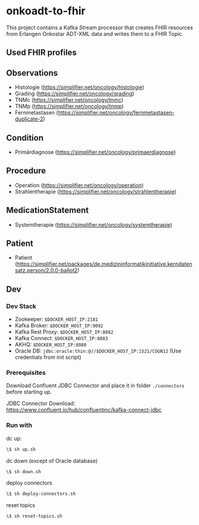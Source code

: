 # onkoadt-to-fhir

This project contains a Kafka Stream processor that creates FHIR resources from Erlangen Onkostar ADT-XML data and writes them to a FHIR Topic.

## Used FHIR profiles

## Observations

* Histologie (<https://simplifier.net/oncology/histologie>)
* Grading (<https://simplifier.net/oncology/grading>)
* TNMc (<https://simplifier.net/oncology/tnmc>)
* TNMp (<https://simplifier.net/oncology/tnmp>)
* Fernmetastasen (<https://simplifier.net/oncology/fernmetastasen-duplicate-2>)

## Condition

* Primärdiagnose (<https://simplifier.net/oncology/primaerdiagnose>)

## Procedure

* Operation (<https://simplifier.net/oncology/operation>)
* Strahlentherapie (<https://simplifier.net/oncology/strahlentherapie>)

## MedicationStatement

* Systemtherapie (<https://simplifier.net/oncology/systemtherapie>)

## Patient

* Patient (<https://simplifier.net/packages/de.medizininformatikinitiative.kerndatensatz.person/2.0.0-ballot2>)

## Dev

### Dev Stack

* Zookeeper: `$DOCKER_HOST_IP:2181`
* Kafka Broker: `$DOCKER_HOST_IP:9092`
* Kafka Rest Proxy: `$DOCKER_HOST_IP:8082`
* Kafka Connect: `$DOCKER_HOST_IP:8083`
* AKHQ: `$DOCKER_HOST_IP:8080`
* Oracle DB: `jdbc:oracle:thin:@//$DOCKER_HOST_IP:1521/COGN12` (Use credentials from init script)

### Prerequisites

Download Confluent JDBC Connector and place it in folder `./connectors` before starting up.

JDBC Connector Download: <https://www.confluent.io/hub/confluentinc/kafka-connect-jdbc>

### Run with

dc up:

```sh
\$ sh up.sh
```

dc down (except of Oracle database)

```sh
\$ sh down.sh
```

deploy connectors

```sh
\$ sh deploy-connectors.sh
```

reset topics

```sh
\$ sh reset-topics.sh
```
